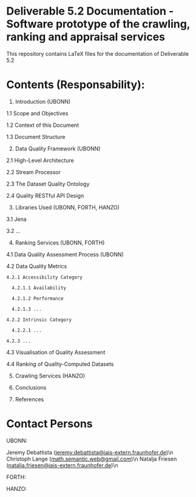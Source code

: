 Deliverable 5.2 Documentation - Software prototype of the crawling, ranking and appraisal services
==================================================================================================

This repository contains LaTeX files for the documentation of Deliverable 5.2

Contents (Responsability):
==========================

1. Introduction (UBONN)

  1.1 Scope and Objectives
  
  1.2 Context of this Document
  
  1.3 Document Structure

2. Data Quality Framework (UBONN)

  2.1 High-Level Architecture
  
  2.2 Stream Processor
  
  2.3 The Dataset Quality Ontology
  
  2.4 Quality RESTful API Design
  
3. Libraries Used (UBONN, FORTH, HANZO)

  3.1 Jena
  
  3.2 ...

4. Ranking Services (UBONN, FORTH)

  4.1 Data Quality Assessment Process (UBONN)
  
  4.2 Data Quality Metrics
  
    4.2.1 Accessibility Category
  
      4.2.1.1 Availability
  
      4.2.1.2 Performance
  
      4.2.1.3 ...
  
    4.2.2 Intrinsic Category
  
      4.2.2.1 ...
  
    4.2.3 ...
  
  4.3 Visualisation of Quality Assessment
  
  4.4 Ranking of Quality-Computed Datasets

5. Crawling Services (HANZO)

6. Conclusions

7. References


Contact Persons
===============

UBONN: 
 
  Jeremy Debattista (jeremy.debattista@iais-extern.fraunhofer.de)\n
  Christoph Lange (math.semantic.web@gmail.com)\n
  Natalja Friesen (natalja.friesen@iais-extern.fraunhofer.de)\n
  
FORTH:

HANZO:
